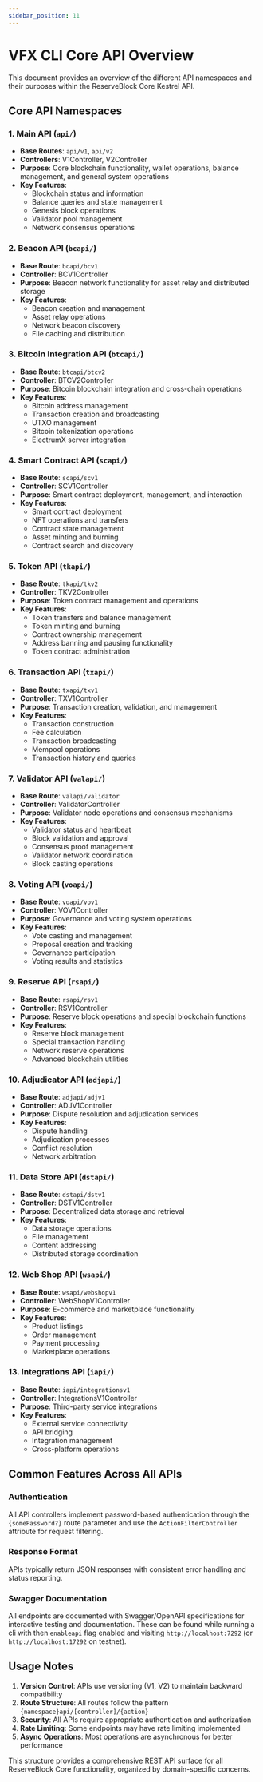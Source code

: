 ```yaml
---
sidebar_position: 11
---
```



# VFX CLI Core API Overview

This document provides an overview of the different API namespaces and their purposes within the ReserveBlock Core Kestrel API.

## Core API Namespaces

### 1. **Main API** (`api/`)
- **Base Routes**: `api/v1`, `api/v2`
- **Controllers**: V1Controller, V2Controller
- **Purpose**: Core blockchain functionality, wallet operations, balance management, and general system operations
- **Key Features**:
  - Blockchain status and information
  - Balance queries and state management
  - Genesis block operations
  - Validator pool management
  - Network consensus operations

### 2. **Beacon API** (`bcapi/`)
- **Base Route**: `bcapi/bcv1`
- **Controller**: BCV1Controller
- **Purpose**: Beacon network functionality for asset relay and distributed storage
- **Key Features**:
  - Beacon creation and management
  - Asset relay operations
  - Network beacon discovery
  - File caching and distribution

### 3. **Bitcoin Integration API** (`btcapi/`)
- **Base Route**: `btcapi/btcv2`
- **Controller**: BTCV2Controller
- **Purpose**: Bitcoin blockchain integration and cross-chain operations
- **Key Features**:
  - Bitcoin address management
  - Transaction creation and broadcasting
  - UTXO management
  - Bitcoin tokenization operations
  - ElectrumX server integration

### 4. **Smart Contract API** (`scapi/`)
- **Base Route**: `scapi/scv1`
- **Controller**: SCV1Controller
- **Purpose**: Smart contract deployment, management, and interaction
- **Key Features**:
  - Smart contract deployment
  - NFT operations and transfers
  - Contract state management
  - Asset minting and burning
  - Contract search and discovery

### 5. **Token API** (`tkapi/`)
- **Base Route**: `tkapi/tkv2`
- **Controller**: TKV2Controller
- **Purpose**: Token contract management and operations
- **Key Features**:
  - Token transfers and balance management
  - Token minting and burning
  - Contract ownership management
  - Address banning and pausing functionality
  - Token contract administration

### 6. **Transaction API** (`txapi/`)
- **Base Route**: `txapi/txv1`
- **Controller**: TXV1Controller
- **Purpose**: Transaction creation, validation, and management
- **Key Features**:
  - Transaction construction
  - Fee calculation
  - Transaction broadcasting
  - Mempool operations
  - Transaction history and queries

### 7. **Validator API** (`valapi/`)
- **Base Route**: `valapi/validator`
- **Controller**: ValidatorController
- **Purpose**: Validator node operations and consensus mechanisms
- **Key Features**:
  - Validator status and heartbeat
  - Block validation and approval
  - Consensus proof management
  - Validator network coordination
  - Block casting operations

### 8. **Voting API** (`voapi/`)
- **Base Route**: `voapi/vov1`
- **Controller**: VOV1Controller
- **Purpose**: Governance and voting system operations
- **Key Features**:
  - Vote casting and management
  - Proposal creation and tracking
  - Governance participation
  - Voting results and statistics

### 9. **Reserve API** (`rsapi/`)
- **Base Route**: `rsapi/rsv1`
- **Controller**: RSV1Controller
- **Purpose**: Reserve block operations and special blockchain functions
- **Key Features**:
  - Reserve block management
  - Special transaction handling
  - Network reserve operations
  - Advanced blockchain utilities

### 10. **Adjudicator API** (`adjapi/`)
- **Base Route**: `adjapi/adjv1`
- **Controller**: ADJV1Controller
- **Purpose**: Dispute resolution and adjudication services
- **Key Features**:
  - Dispute handling
  - Adjudication processes
  - Conflict resolution
  - Network arbitration

### 11. **Data Store API** (`dstapi/`)
- **Base Route**: `dstapi/dstv1`
- **Controller**: DSTV1Controller
- **Purpose**: Decentralized data storage and retrieval
- **Key Features**:
  - Data storage operations
  - File management
  - Content addressing
  - Distributed storage coordination

### 12. **Web Shop API** (`wsapi/`)
- **Base Route**: `wsapi/webshopv1`
- **Controller**: WebShopV1Controller
- **Purpose**: E-commerce and marketplace functionality
- **Key Features**:
  - Product listings
  - Order management
  - Payment processing
  - Marketplace operations

### 13. **Integrations API** (`iapi/`)
- **Base Route**: `iapi/integrationsv1`
- **Controller**: IntegrationsV1Controller
- **Purpose**: Third-party service integrations
- **Key Features**:
  - External service connectivity
  - API bridging
  - Integration management
  - Cross-platform operations

## Common Features Across All APIs

### Authentication
All API controllers implement password-based authentication through the `{somePassword?}` route parameter and use the `ActionFilterController` attribute for request filtering.

### Response Format
APIs typically return JSON responses with consistent error handling and status reporting.

### Swagger Documentation
All endpoints are documented with Swagger/OpenAPI specifications for interactive testing and documentation. These can be found while running a cli with then `enableapi` flag enabled and visiting `http://localhost:7292` (or `http://localhost:17292` on testnet).


## Usage Notes

1. **Version Control**: APIs use versioning (V1, V2) to maintain backward compatibility
2. **Route Structure**: All routes follow the pattern `{namespace}api/[controller]/{action}`
3. **Security**: All APIs require appropriate authentication and authorization
4. **Rate Limiting**: Some endpoints may have rate limiting implemented
5. **Async Operations**: Most operations are asynchronous for better performance

This structure provides a comprehensive REST API surface for all ReserveBlock Core functionality, organized by domain-specific concerns.